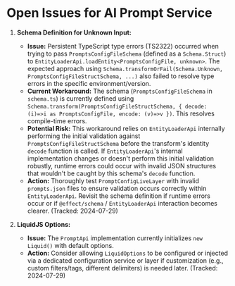 # Open Issues for AI Prompt Service

1.  **Schema Definition for Unknown Input:**
    *   **Issue:** Persistent TypeScript type errors (TS2322) occurred when trying to pass `PromptsConfigFileSchema` (defined as a `Schema.Struct`) to `EntityLoaderApi.loadEntity<PromptsConfigFile, unknown>`. The expected approach using `Schema.transformOrFail(Schema.Unknown, PromptsConfigFileStructSchema, ...)` also failed to resolve type errors in the specific environment/version.
    *   **Current Workaround:** The schema (`PromptsConfigFileSchema` in `schema.ts`) is currently defined using `Schema.transform(PromptsConfigFileStructSchema, { decode: (i)=>i as PromptsConfigFile, encode: (v)=>v })`. This resolves compile-time errors.
    *   **Potential Risk:** This workaround relies on `EntityLoaderApi` internally performing the initial validation against `PromptsConfigFileStructSchema` before the transform's identity `decode` function is called. If `EntityLoaderApi`'s internal implementation changes or doesn't perform this initial validation robustly, runtime errors could occur with invalid JSON structures that wouldn't be caught by this schema's `decode` function.
    *   **Action:** Thoroughly test `PromptConfigLiveLayer` with invalid `prompts.json` files to ensure validation occurs correctly within `EntityLoaderApi`. Revisit the schema definition if runtime errors occur or if `@effect/schema` / `EntityLoaderApi` interaction becomes clearer. (Tracked: 2024-07-29)

2.  **LiquidJS Options:**
    *   **Issue:** The `PromptApi` implementation currently initializes `new Liquid()` with default options.
    *   **Action:** Consider allowing `LiquidOptions` to be configured or injected via a dedicated configuration service or layer if customization (e.g., custom filters/tags, different delimiters) is needed later. (Tracked: 2024-07-29)
